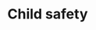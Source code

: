 ---
title: Child safety
longTitle: 'Child safety'
tags:
- gccommon
french:
- "[[Securite de lenfant]]"
---